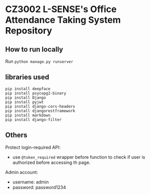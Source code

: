 # CZ3002 L-SENSE's Office Attendance Taking System Repository

## How to run locally

Run `python manage.py runserver`

## libraries used

```
pip install deepface
pip install psycopg2-binary
pip install Django
pip install pyjwt
pip install django-cors-headers
pip install djangorestframework
pip install markdown
pip install django-filter
```

## Others

Protect login-required API:

- use `@token_required` wrapper before function to check if user is authorized before accessing th page.


Admin account:
- username: admin
- password: password1234
